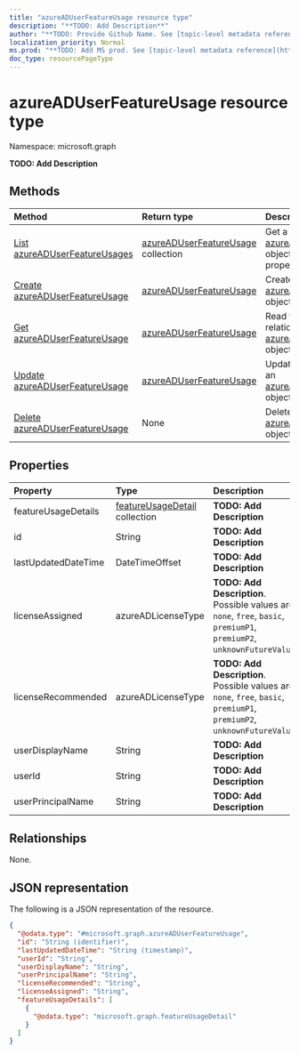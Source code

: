 ```yaml
---
title: "azureADUserFeatureUsage resource type"
description: "**TODO: Add Description**"
author: "**TODO: Provide Github Name. See [topic-level metadata reference](https://msgo.azurewebsites.net/add/document/guidelines/metadata.html#topic-level-metadata)**"
localization_priority: Normal
ms.prod: "**TODO: Add MS prod. See [topic-level metadata reference](https://msgo.azurewebsites.net/add/document/guidelines/metadata.html#topic-level-metadata)**"
doc_type: resourcePageType
---
```


# azureADUserFeatureUsage resource type

Namespace: microsoft.graph

**TODO: Add Description**

## Methods
|Method|Return type|Description|
|:---|:---|:---|
|[List azureADUserFeatureUsages](../api/azureaduserfeatureusage-list.md)|[azureADUserFeatureUsage](../resources/azureaduserfeatureusage.md) collection|Get a list of the [azureADUserFeatureUsage](../resources/azureaduserfeatureusage.md) objects and their properties.|
|[Create azureADUserFeatureUsage](../api/azureaduserfeatureusage-create.md)|[azureADUserFeatureUsage](../resources/azureaduserfeatureusage.md)|Create a new [azureADUserFeatureUsage](../resources/azureaduserfeatureusage.md) object.|
|[Get azureADUserFeatureUsage](../api/azureaduserfeatureusage-get.md)|[azureADUserFeatureUsage](../resources/azureaduserfeatureusage.md)|Read the properties and relationships of an [azureADUserFeatureUsage](../resources/azureaduserfeatureusage.md) object.|
|[Update azureADUserFeatureUsage](../api/azureaduserfeatureusage-update.md)|[azureADUserFeatureUsage](../resources/azureaduserfeatureusage.md)|Update the properties of an [azureADUserFeatureUsage](../resources/azureaduserfeatureusage.md) object.|
|[Delete azureADUserFeatureUsage](../api/azureaduserfeatureusage-delete.md)|None|Deletes an [azureADUserFeatureUsage](../resources/azureaduserfeatureusage.md) object.|

## Properties
|Property|Type|Description|
|:---|:---|:---|
|featureUsageDetails|[featureUsageDetail](../resources/featureusagedetail.md) collection|**TODO: Add Description**|
|id|String|**TODO: Add Description**|
|lastUpdatedDateTime|DateTimeOffset|**TODO: Add Description**|
|licenseAssigned|azureADLicenseType|**TODO: Add Description**. Possible values are: `none`, `free`, `basic`, `premiumP1`, `premiumP2`, `unknownFutureValue`.|
|licenseRecommended|azureADLicenseType|**TODO: Add Description**. Possible values are: `none`, `free`, `basic`, `premiumP1`, `premiumP2`, `unknownFutureValue`.|
|userDisplayName|String|**TODO: Add Description**|
|userId|String|**TODO: Add Description**|
|userPrincipalName|String|**TODO: Add Description**|

## Relationships
None.

## JSON representation
The following is a JSON representation of the resource.
<!-- {
  "blockType": "resource",
  "keyProperty": "id",
  "@odata.type": "microsoft.graph.azureADUserFeatureUsage",
  "baseType": "",
  "openType": false
}
-->
``` json
{
  "@odata.type": "#microsoft.graph.azureADUserFeatureUsage",
  "id": "String (identifier)",
  "lastUpdatedDateTime": "String (timestamp)",
  "userId": "String",
  "userDisplayName": "String",
  "userPrincipalName": "String",
  "licenseRecommended": "String",
  "licenseAssigned": "String",
  "featureUsageDetails": [
    {
      "@odata.type": "microsoft.graph.featureUsageDetail"
    }
  ]
}
```

